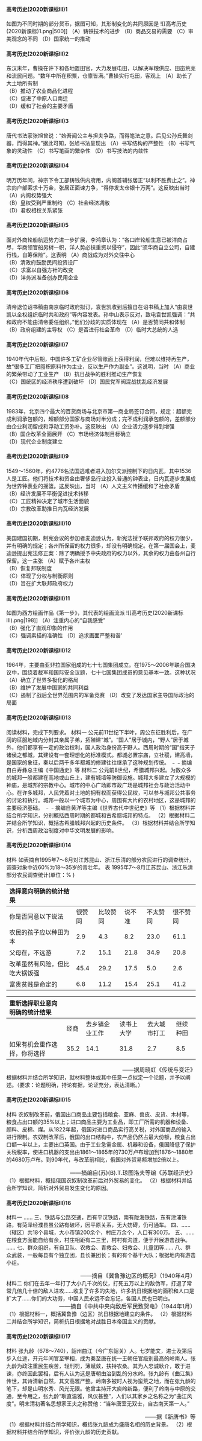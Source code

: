 #### 高考历史(2020新课标Ⅲ)1
如图为不同时期的部分货币，据图可知，其形制变化的共同原因是
![[高考历史(2020新课标)1.png|500]]
（A）铸铁技术的进步 
（B）商品交易的需要
（C）审美观念的不同 
（D）国家统一的推动
#### 高考历史(2020新课标Ⅲ)2
东汉末年，曹操在许下和各地置田官，大力发展屯田，以解决军粮供应、田亩荒芜和流民问题。“数年中所在积粟，仓廪皆满。”曹操实行屯田，客观上
（A）助长了大土地所有制	
（B）推动了农业商品化进程	
（C）促进了中原人口南迁	
（D）缓和了社会的主要矛盾
#### 高考历史(2020新课标Ⅲ)3
唐代书法家张旭曾说：“始吾闻公主与担夫争路，而得笔法之意。后见公孙氏舞剑器，而得其神。”据此可知，张旭书法呈现出
（A）书写结构的严整性	
（B）书写气象的灵动性	
（C）书写笔画的繁杂性	
（D）书写技法的内敛性
#### 高考历史(2020新课标Ⅲ)4
明万历年间，神宗下令工部铸钱供内府用，内阁首辅张居正“以利不胜费止之”。神宗向户部索求十万金，张居正面谏力争，“得停发太仓银十万两”。这反映出当时
（A）内阁权势强大	
（B）皇权受到严重制约	
（C）社会经济凋敝	
（D）君权相权关系紧张
#### 高考历史(2020新课标Ⅲ)5
面对外商轮船航运势力进一步扩展，李鸿章认为：“各口岸轮船生意已被洋商占尽，华商领官船另树一帜，洋人势必挟重资以侵夺”，因此“须华商自立公司，自建行栈，自筹保险”。这表明
（A）商战成为对外交往中心	
（B）清政府鼓励民间投资设厂	
（C）求富以自强方针的改变	
（D）洋务派准备创办民用企业
#### 高考历史(2020新课标Ⅲ)6
清帝退位诏书稿由南京临时政府拟订，袁世凯收到后擅自在诏书稿上加入“由袁世凯以全权组织临时共和政府”等内容发表。孙中山表示反对，致电袁世凯强调：“共和政府不能由清帝委任组织。”他们分歧的实质体现在
（A）是否赞同共和体制	
（B）政府组建的主导权	
（C）是否进行社会革命	
（D）临时大总统的人选
#### 高考历史(2020新课标Ⅲ)7
1940年代中后期，中国许多工矿企业尽管账面上获得利润，但难以维持再生产，故“很多工厂把囤积原料作为主业，反以生产作为副业”。这说明，当时
（A）商业的繁荣带动了工业生产	
（B）抗日战争的胜利推动生产恢复	
（C）国统区的经济秩序遭到破坏	
（D）国民党军阀混战扰乱经济发展
#### 高考历史(2020新课标Ⅲ)8
1983年，北京四个最大的百货商场与北京市第一商业局签订合同，规定：超额完成利润承包额的，超额部分国家与商场对半分成；完不成利润承包额的，差额部分由企业利润留成和浮动工资弥补。这反映出
（A）企业活力逐步得到增强	
（B）国企改革全面展开	
（C）市场经济体制目标确立	
（D）现代企业制度建立
#### 高考历史(2020新课标Ⅲ)9
1549～1560年，约4776名法国逃难者进入加尔文派控制下的日内瓦，其中1536人是工匠。他们将技术和资金由奢侈品行业投入普通的钟表业，日内瓦逐步发展成为世界钟表业的摇篮。这反映出，当时
（A）人文主义传播缓和了社会矛盾	
（B）经济发展不平衡促进技术转移	
（C）工匠精神决定了城市生活面貌	
（D）宗教改革助推日内瓦经济发展
#### 高考历史(2020新课标Ⅲ)10
美国建国初期，制宪会议的参加者麦迪逊认为，新宪法授予联邦政府的权力很少，并有明确的规定；各州所保留的权力很多，却没有明确规定。在第一届国会上，麦迪逊提出宪法修正案：除了明确授予中央政府的权力以外，其余的权力由各州自行保留。这一主张
（A）赋予各州主权	
（B）恢复邦联制度	
（C）体现了分权与制衡原则	
（D）旨在扩大联邦政府权力
#### 高考历史(2020新课标Ⅲ)11
如图为西方绘画作品《第一步》，其代表的绘画流派
![[高考历史(2020新课标Ⅲ).png|198]]
（A）注重内心的“自我感受”	
（B）强化了直观印象的作用	
（C）强调素描的准确性	
（D）追求画面严整和谐'
#### 高考历史(2020新课标Ⅲ)12
1964年，主要由亚非拉国家组成的七十七国集团成立。在1975～2006年联合国决议中，围绕着裁军和国际安全议题，七十七国集团成员的意见基本一致。这种状况
（A）确立了世界多极化的格局	
（B）维护了发展中国家的共同利益	
（C）遏制了战后全世界范围内的军备竞赛	
（D）改变了发达国家主导国际政治的局面
#### 高考历史(2020新课标Ⅲ)13
阅读材料，完成下列要求。
材料一
       公元前11世纪下半叶，周公东征胜利后，在广阔的征服地域内分封其亲属子弟，拓殖建“城”。“国人”居于城内，“野人”居于城外，他们都享有一定的政治权利，国人政治身份高于野人。西周时期的“国”指天子诸侯之都城，其建设有一套理想化的标准模式。都城必置宗庙，立社稷，建高墙，是国家的象征，秦以后两千多年都城的修建往往继承了这种规划传统。
																															﹣﹣摘编自白寿彝总主编《中国通史》等
材料二
       公元前8世纪，希腊城邦兴起。为数众多的城邦一般都建在高地或山丘上，建有城墙等防御设施。城邦大多建立了大规模的神庙，是城邦的宗教中心。城市的中心广场即市政广场是城邦社会与政治活动中心。在许多城邦，人民凭着对土地的拥有权而获得公民权，可以参与城邦公共事务的讨论和执行。城邦一般以一个城市为中心，周围有大片的农村地区，这是城邦的主要经济基础。
																															﹣﹣摘编自黄洋等主编《世界古代中世纪史》等
（1）根据材料并结合所学知识，分别概括西周时期的都城和古希腊城邦的特点。
（2）根据材料二并结合所学知识，概括古希腊城邦兴起的历史条件。
（3）根据材料并结合所学知识，分析西周政治制度对中华文明发展的影响。







#### 高考历史(2020新课标Ⅲ)14
材料
       如表摘自1995年7～8月对江苏昆山、浙江乐清的部分农民进行的调查统计，调查对象中近60%为18～35岁的青壮年。
表 1995年7～8月江苏昆山、浙江乐清部分农民调查统计(单位：% )

| 选择意向明确的统计结果     |      |      |      |      |      |
| :-------------- | :--- | :--- | :--- | :--- | :--- |
| 你是否同意以下说法       | 很赞同  | 比较赞同 | 说不准  | 不太赞同 | 很不赞同 |
| 农民的孩子应以种田为本     | 2.9  | 4.3  | 8.2  | 23.0 | 61.1 |
| 父母在，不远游         | 7.2  | 15.1 | 21.8 | 34.9 | 20.8 |
| 改革虽然有风险，但比吃大锅饭强 | 45.4 | 29.2 | 17.5 | 5.0  | 2.6  |
| 富贵贫贱是命定的        | 6.8  | 11.2 | 15.4 | 25.1 | 41.2 |

| 重新选择职业意向明确的统计结果 |      |         |       |        |      |
| :-------------- | :--- | :------ | :---- | :----- | :--- |
|                 | 经商   | 去乡镇企业工作 | 读书上大学 | 去大城市打工 | 继续种田 |
| 如果有机会重作选择，你将选择  | 35.2 | 14.1    | 31.8  | 2.7    | 8.5  |
<div style="text-align: right; font-size: 15px;">——据周晓虹《传统与变迁》</div>
根据材料并结合所学知识，就材料整体或其中任意一点拟定一个论题，并予以阐述。（要求：论题明确，持论有据，论证充分，表达清晰。）







#### 高考历史(2020新课标Ⅲ)15
材料
       农奴制改革前，俄国出口商品主要包括粮食、亚麻、兽皮、皮货、木材等，粮食占出口额的35%以上；进口商品主要为工业品，即工厂所需的机器和设备、颜料、皮棉、煤。从1822年起，俄国对进口商品实行高关税，对外国商品的输入进行限制。农奴制改革后，俄国的出口结构中，农产品仍然占最大份额，粮食占出口额一半以上，主要出口英国。由于工业急需金属、机器和设备，俄国降低了保护关税税率，使进口机器的支出由1861～1865年的730万卢布增加到1876～1880年的4680万卢布。到90年代，与改革前相比，俄国对外贸易额增加2倍以上。
<div style="text-align: right; font-size: 15px;">——摘编自(苏)(B).T.琼图洛夫等编《苏联经济史》</div>
（1）根据材料，概括俄国农奴制改革前后对外贸易的变化。
（2）根据材料并结合所学知识，简析对外贸易发生变化的原因。







#### 高考历史(2020新课标Ⅲ)16
材料一
       ……
       三、铁路与公路交通，西有平汉铁路，南有陇海铁路，东有津浦铁路，有菏泽经濮县虽公路有破坏，因平原关系，无大妨碍，仍可通车。
       四、……（辖区）共18个县城，大小市镇200余个，村庄万余个，人口有300万。
       五、……在粮食方面能自给有余，村庄相距有二三里，村村有沟道，便于开展游击战争。
        ……
       七、群众组织，有自卫队、农救会、青救会、妇救会、儿童团等……
       八、群众武装，一般每县有个独立团，县长兼团长；有的有个基干大队；根据地内有游击小组。
<div style="text-align: right; font-size: 15px;">——摘自《冀鲁豫边区的概况》（1940年4月）</div>
材料二
       你们在去年一年打了大小几千次的仗，打死五万以上的敌伪军，打退了常常几倍几十倍的敌人进攻……收复了许多的失地，许多抗日根据地的面积和人口是扩大了……你们的大功劳，中国人民永远不会忘记，各国人民也已明白。
<div style="text-align: right; font-size: 15px;">——摘自《中共中央向敌后军民致贺电》（1944年1月）</div>
（1）根据材料一，概括冀鲁豫（边区）抗日根据地建立的条件。
（2）根据材料二并结合所学知识，简析抗日根据地对战胜日本帝国主义的贡献。







#### 高考历史(2020新课标Ⅲ)17
材料
       张九龄（678～740），韶州曲江（今广东韶关）人。七岁能文，进士及第后步入仕途，开元年间官至宰相，成为秦至唐在统一王朝任官级别最高的岭南人。张九龄为政注重民生疾苦，轻刑罚，薄赋敛，扶持农桑。其为人忠诚耿介，敢于进谏，亦终因此罢相，后有人认为这是唐朝由治到乱的分水岭。张九龄有《曲江集》传世，其诗清新自然，其文高雅严整。岭南多被时人视为蛮荒之地，而在张九龄的笔下，却是山明水秀、风光无限。他曾主持开大庾岭新路，便利了岭南与中原的交通，至今用之，张九龄“耿直温雅，风仪甚整”，人们以其家乡之名称之为“曲江风度”。明末清初著名思想家王夫之称赞他：“当年唐室无双士，自古南天第一人。”
<div style="text-align: right; font-size: 15px;">——据《新唐书》等</div>
（1）根据材料并结合所学知识，概括张九龄成为盛唐名相的历史背景。
（2）根据材料并结合所学知识，评价张九龄的历史贡献。











